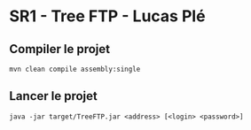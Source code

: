 # SR1 - Tree FTP - Lucas Plé

## Compiler le projet 
```
mvn clean compile assembly:single
```

## Lancer le projet 
```
java -jar target/TreeFTP.jar <address> [<login> <password>]
```